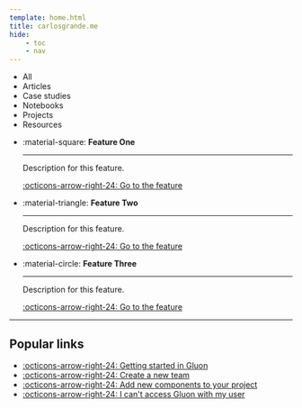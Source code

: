 ```yaml
---
template: home.html
title: carlosgrande.me
hide:
    - toc
    - nav
---
```


<div class="cards-menu" markdown>

- All
- Articles
- Case studies
- Notebooks
- Projects
- Resources

</div>

<div id="publicationsList" class="cards row-3">

</div>

<div class="cards row-3" markdown>

- :material-square: **Feature One**

    ---  

    Description for this feature.

    [:octicons-arrow-right-24: Go to the feature](#)
    

- :material-triangle: **Feature Two**  

    ---  

    Description for this feature.

    [:octicons-arrow-right-24: Go to the feature](#)

- :material-circle: **Feature Three**  

    ---  

    Description for this feature.

    [:octicons-arrow-right-24: Go to the feature](#)

</div>

---

## Popular links

<div class="grid row-2" markdown>

- [:octicons-arrow-right-24: Getting started in Gluon](#)
- [:octicons-arrow-right-24: Create a new team](#)
- [:octicons-arrow-right-24: Add new components to your project](#)
- [:octicons-arrow-right-24: I can't access Gluon with my user](#)

</div>


<!-- Custom styles for the home site -->
<script src="/assets/javascripts/publications.js"></script>